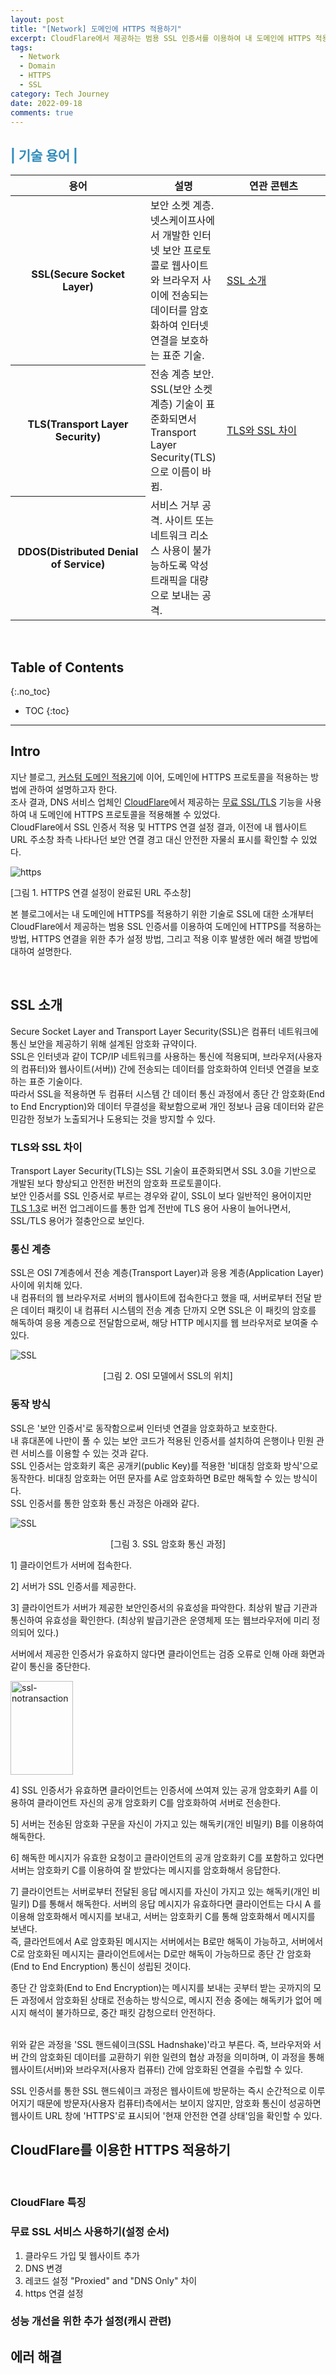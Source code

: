 ```yaml
---
layout: post
title: "[Network] 도메인에 HTTPS 적용하기"
excerpt: CloudFlare에서 제공하는 범용 SSL 인증서를 이용하여 내 도메인에 HTTPS 적용하기
tags:
  - Network
  - Domain
  - HTTPS
  - SSL
category: Tech Journey
date: 2022-09-18
comments: true
---
```


<h2 style="color: #308cbc"> | 기술 용어 | </h2>

<div>
 <table class>
      <thead>
        <tr>
          <th width="200">용어</th>
          <th>설명</th>
          <th width="150">연관 콘텐츠</th>
        </tr>
      </thead>
      <tbody>
        <tr>
          <th>SSL(Secure Socket Layer)</th>
          <td>보안 소켓 계층. 넷스케이프사에서 개발한 인터넷 보안 프로토콜로 웹사이트와 브라우저 사이에 전송되는 데이터를 암호화하여 인터넷 연결을 보호하는 표준 기술.</td>
          <td><a href="#ssl-소개">SSL 소개</a></td>
        </tr>
        <tr>
          <th>TLS(Transport Layer Security)</th>
          <td>전송 계층 보안. SSL(보안 소켓 계층) 기술이 표준화되면서 Transport Layer Security(TLS)으로 이름이 바뀜.</td>
          <td><a href="#tls와-ssl-차이">TLS와 SSL 차이</a></td>
        </tr>
        <tr>
          <th>DDOS(Distributed Denial of Service)</th>
          <td>서비스 거부 공격. 사이트 또는 네트워크 리소스 사용이 불가능하도록 악성 트래픽을 대량으로 보내는 공격.</td>
          <td> </td>
        </tr>
      </tbody>
 </table>
</div>

<br>

## Table of Contents
{:.no_toc}

* TOC 
{:toc}

---

## Intro
지난 블로그, [커스텀 도메인 적용기](https://dora-author.me/tech%20journey/network-customdomain)에 이어, 도메인에 HTTPS 프로토콜을 적용하는 방법에 관하여 설명하고자 한다. <br>
조사 결과, DNS 서비스 업체인 [CloudFlare](https://www.cloudflare.com/ko-kr/)에서 제공하는 [무료 SSL/TLS](https://www.cloudflare.com/ko-kr/) 기능을 사용하여 내 도메인에 HTTPS 프로토콜을 적용해볼 수 있었다. <br>
CloudFlare에서 SSL 인증서 적용 및 HTTPS 연결 설정 결과, 이전에 내 웹사이트 URL 주소창 좌측 나타나던 보안 연결 경고 대신 안전한 자물쇠 표시를 확인할 수 있었다.

  ![https](/img/tech/ssl-https.png)
  <p align="left">
  [그림 1. HTTPS 연결 설정이 완료된 URL 주소창]</p>

본 블로그에서는 내 도메인에 HTTPS를 적용하기 위한 기술로 SSL에 대한 소개부터 CloudFlare에서 제공하는 범용 SSL 인증서를 이용하여 도메인에 HTTPS를 적용하는 방법, HTTPS 연결을 위한 추가 설정 방법, 그리고 적용 이후 발생한 에러 해결 방법에 대하여 설명한다. 

<BR>

## SSL 소개 
Secure Socket Layer and Transport Layer Security(SSL)은 컴퓨터 네트워크에 통신 보안을 제공하기 위해 설계된 암호화 규약이다.<br>
SSL은 인터넷과 같이 TCP/IP 네트워크를 사용하는 통신에 적용되며, 브라우저(사용자의 컴퓨터)와 웹사이트(서버)) 간에 전송되는 데이터를 암호화하여 인터넷 연결을 보호하는 표준 기술이다. <br>
따라서 SSL을 적용하면 두 컴퓨터 시스템 간 데이터 통신 과정에서 종단 간 암호화(End to End Encryption)와 데이터 무결성을 확보함으로써 개인 정보나 금융 데이터와 같은 민감한 정보가 노출되거나 도용되는 것을 방지할 수 있다. <br>

### TLS와 SSL 차이
Transport Layer Security(TLS)는 SSL 기술이 표준화되면서 SSL 3.0을 기반으로 개발된 보다 향상되고 안전한 버전의 암호화 프로토콜이다. <br> 
보안 인증서를 SSL 인증서로 부르는 경우와 같이, SSL이 보다 일반적인 용어이지만 [TLS 1.3](https://namu.wiki/w/TLS#s-1.3.5)로 버전 업그레이드를 통한 업계 전반에 TLS 용어 사용이 늘어나면서, SSL/TLS 용어가 절충안으로 보인다. <Br>

### 통신 계층
SSL은 OSI 7계층에서 전송 계층(Transport Layer)과 응용 계층(Application Layer) 사이에 위치해 있다. <br>
내 컴퓨터의 웹 브라우저로 서버의 웹사이트에 접속한다고 했을 때, 서버로부터 전달 받은 데이터 패킷이 내 컴퓨터 시스템의 전송 계층 단까지 오면 SSL은 이 패킷의 암호를 해독하여 응용 계층으로 전달함으로써, 해당 HTTP 메시지를 웹 브라우저로 보여줄 수 있다.

![SSL](/img/tech/ssl-7layer2.png)
<p align="center">
  [그림 2. OSI 모델에서 SSL의 위치]
</p>

### 동작 방식
SSL은 '보안 인증서'로 동작함으로써 인터넷 연결을 암호화하고 보호한다. <br>
내 휴대폰에 나만이 풀 수 있는 보안 코드가 적용된 인증서를 설치하여 은행이나 민원 관련 서비스를 이용할 수 있는 것과 같다.<br>
SSL 인증서는 암호화키 혹은 공개키(public Key)를 적용한 '비대칭 암호화 방식'으로 동작한다. 비대칭 암호화는 어떤 문자를 A로 암호화하면 B로만 해독할 수 있는 방식이다.<br>
SSL 인증서를 통한 암호화 통신 과정은 아래와 같다. <br>

![SSL](/img/tech/ssl-transaction.png)
<p align="center">
  [그림 3. SSL 암호화 통신 과정]
</p>

  1] 클라이언트가 서버에 접속한다.

  2] 서버가 SSL 인증서를 제공한다.

  3] 클라이언트가 서버가 제공한 보안인증서의 유효성을 파악한다.
    최상위 발급 기관과 통신하여 유효성을 확인한다. (최상위 발급기관은 운영체제 또는 웹브라우저에 미리 정의되어 있다.)

  <div class="highlight2">
    <p> 서버에서 제공한 인증서가 유효하지 않다면 클라이언트는 검증 오류로 인해 아래 화면과 같이 통신을 중단한다.</p>
    <img src="/img/tech/ssl-notransaction.png" alt="ssl-notransaction" height="150" width="100">
  </div>
  
  4] SSL 인증서가 유효하면 클라이언트는 인증서에 쓰여져 있는 공개 암호화키 A를 이용하여 클라이언트 자신의 공개 암호화키 C를 암호화하여 서버로 전송한다.

  5] 서버는 전송된 암호화 구문을 자신이 가지고 있는 해독키(개인 비밀키) B를 이용하여 해독한다.

  6] 해독한 메시지가 유효한 요청이고 클라이언트의 공개 암호화키 C를 포함하고 있다면 서버는 암호화키 C를 이용하여 잘 받았다는 메시지를 암호화해서 응답한다.

  7] 클라이언트는 서버로부터 전달된 응답 메시지를 자신이 가지고 있는 해독키(개인 비밀키) D를 통해서 해독한다. 서버의 응답 메시지가 유효하다면 클라이언트는 다시 A 를 이용해 암호화해서 메시지를 보내고, 서버는 암호화키 C를 통해 암호화해서 메시지를 보낸다. <br>
  즉, 클라언트에서 A로 암호화된 메시지는 서버에서는 B로만 해독이 가능하고, 서버에서 C로 암호화된 메시지는 클라이언트에서는 D로만 해독이 가능하므로 종단 간 암호화(End to End Encryption) 통신이 성립된 것이다. 

  <div class="highlight2">
    종단 간 암호화(End to End Encryption)는 메시지를 보내는 곳부터 받는 곳까지의 모든 과정에서 암호화된 상태로 전송하는 방식으로, 메시지 전송 중에는 해독키가 없어 메시지 해석이 불가하므로, 중간 패킷 감청으로터 안전하다.
  </div>
<br>

위와 같은 과정을 'SSL 핸드쉐이크(SSL Hadnshake)'라고 부른다. 즉, 브라우저와 서버 간의 암호화된 데이터를 교환하기 위한 일련의 협상 과정을 의미하며, 이 과정을 통해 웹사이트(서버)와 브라우저(사용자 컴퓨터) 간에 암호화된 연결을 수립할 수 있다. <br>

SSL 인증서를 통한 SSL 핸드쉐이크 과정은 웹사이트에 방문하는 즉시 순간적으로 이루어지기 때문에 방문자(사용자 컴퓨터)측에서는 보이지 않지만, 암호화 통신이 성공하면 웹사이트 URL 창에 'HTTPS'로 표시되어 '현재 안전한 연결 상태'임을 확인할 수 있다. <br>

##  CloudFlare를 이용한 HTTPS 적용하기

<br>

### CloudFlare 특징

### 무료 SSL 서비스 사용하기(설정 순서)

  1. 클라우드 가입 및 웹사이트 추가
  2. DNS 변경
  3. 레코드 설정
     "Proxied" and "DNS Only" 차이
  4. https 연결 설정

### 성능 개선을 위한 추가 설정(캐시 관련)

## 에러 해결


